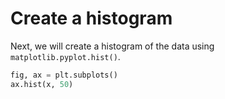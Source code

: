 # Create a histogram

Next, we will create a histogram of the data using `matplotlib.pyplot.hist()`.

```python
fig, ax = plt.subplots()
ax.hist(x, 50)
```
